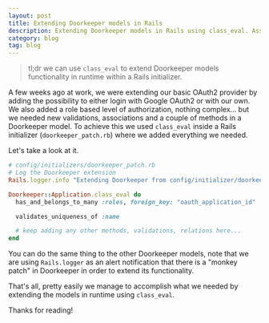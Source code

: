 ```yaml
---
layout: post
title: Extending Doorkeeper models in Rails
description: Extending Doorkeeper models in Rails using class_eval. Associations, validations, new functionality etc.
category: blog
tag: blog
---
```


> tl;dr we can use `class_eval` to extend Doorkeeper models functionality in
> runtime within a Rails initializer.

A few weeks ago at work, we were extending our basic OAuth2 provider by adding
the possibility to either login with Google OAuth2 or with our own. We also
added a role based level of authorization, nothing complex... but we needed new
validations, associations and a couple of methods in a Doorkeeper model. To
achieve this we used `class_eval` inside a Rails initializer
(`doorkeeper_patch.rb`) where we added everything we needed.

Let's take a look at it.

```ruby
# config/initializers/doorkeeper_patch.rb
# Log the Doorkeeper extension
Rails.logger.info "Extending Doorkeeper from config/initializer/doorkeeper_patch.rb"

Doorkeeper::Application.class_eval do
  has_and_belongs_to_many :roles, foreign_key: "oauth_application_id"

  validates_uniqueness_of :name

  # keep adding any other methods, validations, relations here...
end
```

You can do the same thing to the other Doorkeeper models, note that we are using
`Rails.logger` as an alert notification that there is a "monkey patch" in
Doorkeeper in order to extend its functionality.

That's all, pretty easily we manage to accomplish what we needed by extending
the models in runtime using `class_eval`.

Thanks for reading!
